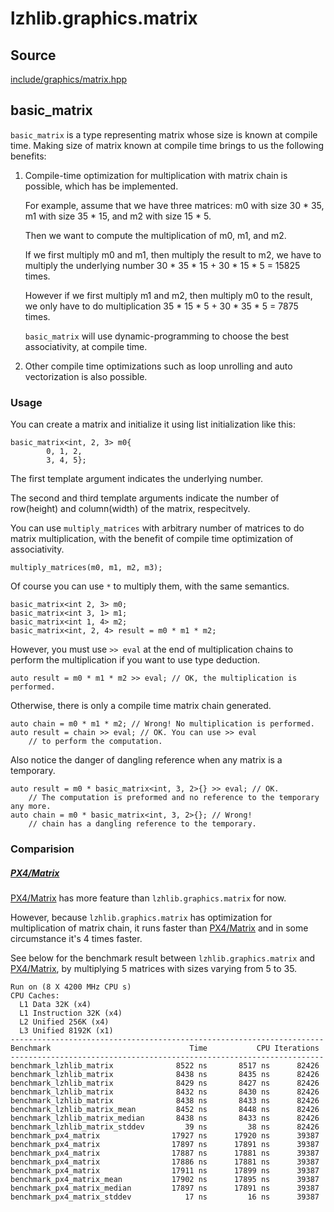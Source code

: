# lzhlib.graphics.matrix

## Source

[include/graphics/matrix.hpp](../../include/graphics/matrix.hpp)

## basic_matrix

`basic_matrix` is a type representing matrix whose size is known at compile time.
Making size of matrix known at compile time brings to us the following benefits:

1. Compile-time optimization for multiplication with matrix chain is possible, which has be implemented.

   For example, assume that we have three matrices: m0 with size 30 * 35, m1 with size 35 * 15, and m2 with size 15 * 5.

   Then we want to compute the multiplication of m0, m1, and m2.

   If we first multiply m0 and m1, then multiply the result to m2, we have to multiply the underlying number 30 * 35 * 15 + 30 * 15 * 5 = 15825 times.

   However if we first multiply m1 and m2, then multiply m0 to the result, we only have to do multiplication 35 * 15 * 5 + 30 * 35 * 5 = 7875 times.

   `basic_matrix` will use dynamic-programming to choose the best associativity, at compile time.

2. Other compile time optimizations such as loop unrolling and auto vectorization is also possible.


### Usage
You can create a matrix and initialize it using list initialization like this:

```
basic_matrix<int, 2, 3> m0{
        0, 1, 2,
        3, 4, 5};
```

The first template argument indicates the underlying number.

The second and third template arguments indicate the number of row(height) and column(width) of the matrix, respecitvely.

You can use `multiply_matrices` with arbitrary number of matrices to do matrix multiplication, with the benefit of compile time optimization of associativity.

```
multiply_matrices(m0, m1, m2, m3);
```

Of course you can use `*` to multiply them, with the same semantics.

```
basic_matrix<int 2, 3> m0;
basic_matrix<int 3, 1> m1;
basic_matrix<int 1, 4> m2;
basic_matrix<int, 2, 4> result = m0 * m1 * m2;
```

However, you must use `>> eval` at the end of multiplication chains to perform the multiplication if you want to use type deduction.

```
auto result = m0 * m1 * m2 >> eval; // OK, the multiplication is performed.
```

Otherwise, there is only a compile time matrix chain generated.
```
auto chain = m0 * m1 * m2; // Wrong! No multiplication is performed.
auto result = chain >> eval; // OK. You can use >> eval
    // to perform the computation.
```

Also notice the danger of dangling reference when any matrix is a temporary.
```
auto result = m0 * basic_matrix<int, 3, 2>{} >> eval; // OK.
    // The computation is preformed and no reference to the temporary any more.
auto chain = m0 * basic_matrix<int, 3, 2>{}; // Wrong!
    // chain has a dangling reference to the temporary.
```

### Comparision

##### [PX4/Matrix](https://github.com/PX4/Matrix)

[PX4/Matrix](https://github.com/PX4/Matrix) has more feature than `lzhlib.graphics.matrix` for now.

However, because `lzhlib.graphics.matrix` has optimization for multiplication of matrix chain, it runs faster than [PX4/Matrix](https://github.com/PX4/Matrix) and in some circumstance it's 4 times faster.

See below for the benchmark result between `lzhlib.graphics.matrix` and [PX4/Matrix](https://github.com/PX4/Matrix), by multiplying 5 matrices with sizes varying from 5 to 35.


```
Run on (8 X 4200 MHz CPU s)
CPU Caches:
  L1 Data 32K (x4)
  L1 Instruction 32K (x4)
  L2 Unified 256K (x4)
  L3 Unified 8192K (x1)
----------------------------------------------------------------------
Benchmark                               Time           CPU Iterations
----------------------------------------------------------------------
benchmark_lzhlib_matrix              8522 ns       8517 ns      82426
benchmark_lzhlib_matrix              8438 ns       8435 ns      82426
benchmark_lzhlib_matrix              8429 ns       8427 ns      82426
benchmark_lzhlib_matrix              8432 ns       8430 ns      82426
benchmark_lzhlib_matrix              8438 ns       8433 ns      82426
benchmark_lzhlib_matrix_mean         8452 ns       8448 ns      82426
benchmark_lzhlib_matrix_median       8438 ns       8433 ns      82426
benchmark_lzhlib_matrix_stddev         39 ns         38 ns      82426
benchmark_px4_matrix                17927 ns      17920 ns      39387
benchmark_px4_matrix                17897 ns      17891 ns      39387
benchmark_px4_matrix                17887 ns      17881 ns      39387
benchmark_px4_matrix                17886 ns      17881 ns      39387
benchmark_px4_matrix                17911 ns      17899 ns      39387
benchmark_px4_matrix_mean           17902 ns      17895 ns      39387
benchmark_px4_matrix_median         17897 ns      17891 ns      39387
benchmark_px4_matrix_stddev            17 ns         16 ns      39387
```


